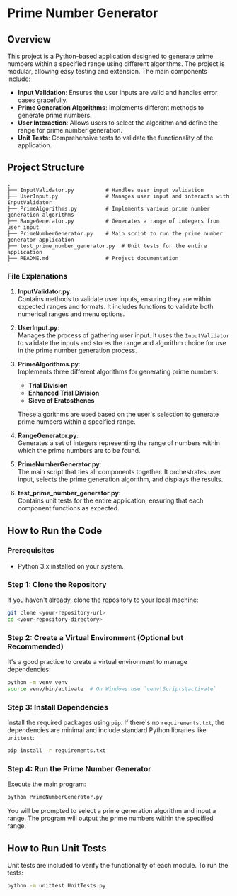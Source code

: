 # Prime Number Generator

## Overview

This project is a Python-based application designed to generate prime numbers within a specified range using different algorithms. The project is modular, allowing easy testing and extension. The main components include:

- **Input Validation**: Ensures the user inputs are valid and handles error cases gracefully.
- **Prime Generation Algorithms**: Implements different methods to generate prime numbers.
- **User Interaction**: Allows users to select the algorithm and define the range for prime number generation.
- **Unit Tests**: Comprehensive tests to validate the functionality of the application.

## Project Structure

```
.
├── InputValidator.py          # Handles user input validation
├── UserInput.py               # Manages user input and interacts with InputValidator
├── PrimeAlgorithms.py         # Implements various prime number generation algorithms
├── RangeGenerator.py          # Generates a range of integers from user input
├── PrimeNumberGenerator.py    # Main script to run the prime number generator application
├── test_prime_number_generator.py  # Unit tests for the entire application
├── README.md                  # Project documentation
```

### File Explanations

1. **InputValidator.py**:  
   Contains methods to validate user inputs, ensuring they are within expected ranges and formats. It includes functions to validate both numerical ranges and menu options.

2. **UserInput.py**:  
   Manages the process of gathering user input. It uses the `InputValidator` to validate the inputs and stores the range and algorithm choice for use in the prime number generation process.

3. **PrimeAlgorithms.py**:  
   Implements three different algorithms for generating prime numbers:
   - **Trial Division**
   - **Enhanced Trial Division**
   - **Sieve of Eratosthenes**

   These algorithms are used based on the user's selection to generate prime numbers within a specified range.

4. **RangeGenerator.py**:  
   Generates a set of integers representing the range of numbers within which the prime numbers are to be found.

5. **PrimeNumberGenerator.py**:  
   The main script that ties all components together. It orchestrates user input, selects the prime generation algorithm, and displays the results.

6. **test_prime_number_generator.py**:  
   Contains unit tests for the entire application, ensuring that each component functions as expected.

## How to Run the Code

### Prerequisites

- Python 3.x installed on your system.

### Step 1: Clone the Repository

If you haven't already, clone the repository to your local machine:

```bash
git clone <your-repository-url>
cd <your-repository-directory>
```

### Step 2: Create a Virtual Environment (Optional but Recommended)

It's a good practice to create a virtual environment to manage dependencies:

```bash
python -m venv venv
source venv/bin/activate  # On Windows use `venv\Scripts\activate`
```

### Step 3: Install Dependencies

Install the required packages using `pip`. If there's no `requirements.txt`, the dependencies are minimal and include standard Python libraries like `unittest`:

```bash
pip install -r requirements.txt
```

### Step 4: Run the Prime Number Generator

Execute the main program:

```bash
python PrimeNumberGenerator.py
```

You will be prompted to select a prime generation algorithm and input a range. The program will output the prime numbers within the specified range.

## How to Run Unit Tests

Unit tests are included to verify the functionality of each module. To run the tests:

```bash
python -m unittest UnitTests.py 
```

